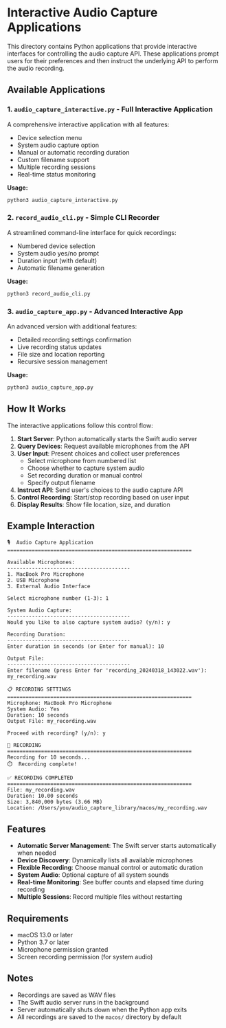 # Interactive Audio Capture Applications

This directory contains Python applications that provide interactive interfaces for controlling the audio capture API. These applications prompt users for their preferences and then instruct the underlying API to perform the audio recording.

## Available Applications

### 1. `audio_capture_interactive.py` - Full Interactive Application
A comprehensive interactive application with all features:
- Device selection menu
- System audio capture option
- Manual or automatic recording duration
- Custom filename support
- Multiple recording sessions
- Real-time status monitoring

**Usage:**
```bash
python3 audio_capture_interactive.py
```

### 2. `record_audio_cli.py` - Simple CLI Recorder
A streamlined command-line interface for quick recordings:
- Numbered device selection
- System audio yes/no prompt
- Duration input (with default)
- Automatic filename generation

**Usage:**
```bash
python3 record_audio_cli.py
```

### 3. `audio_capture_app.py` - Advanced Interactive App
An advanced version with additional features:
- Detailed recording settings confirmation
- Live recording status updates
- File size and location reporting
- Recursive session management

**Usage:**
```bash
python3 audio_capture_app.py
```

## How It Works

The interactive applications follow this control flow:

1. **Start Server**: Python automatically starts the Swift audio server
2. **Query Devices**: Request available microphones from the API
3. **User Input**: Present choices and collect user preferences
   - Select microphone from numbered list
   - Choose whether to capture system audio
   - Set recording duration or manual control
   - Specify output filename
4. **Instruct API**: Send user's choices to the audio capture API
5. **Control Recording**: Start/stop recording based on user input
6. **Display Results**: Show file location, size, and duration

## Example Interaction

```
🎙️  Audio Capture Application
============================================================

Available Microphones:
----------------------------------------
1. MacBook Pro Microphone
2. USB Microphone
3. External Audio Interface

Select microphone number (1-3): 1

System Audio Capture:
----------------------------------------
Would you like to also capture system audio? (y/n): y

Recording Duration:
----------------------------------------
Enter duration in seconds (or Enter for manual): 10

Output File:
----------------------------------------
Enter filename (press Enter for 'recording_20240318_143022.wav'): my_recording.wav

📋 RECORDING SETTINGS
============================================================
Microphone: MacBook Pro Microphone
System Audio: Yes
Duration: 10 seconds
Output File: my_recording.wav

Proceed with recording? (y/n): y

🔴 RECORDING
============================================================
Recording for 10 seconds...
⏱️  Recording complete!

✅ RECORDING COMPLETED
============================================================
File: my_recording.wav
Duration: 10.00 seconds
Size: 3,840,000 bytes (3.66 MB)
Location: /Users/you/audio_capture_library/macos/my_recording.wav
```

## Features

- **Automatic Server Management**: The Swift server starts automatically when needed
- **Device Discovery**: Dynamically lists all available microphones
- **Flexible Recording**: Choose manual control or automatic duration
- **System Audio**: Optional capture of all system sounds
- **Real-time Monitoring**: See buffer counts and elapsed time during recording
- **Multiple Sessions**: Record multiple files without restarting

## Requirements

- macOS 13.0 or later
- Python 3.7 or later
- Microphone permission granted
- Screen recording permission (for system audio)

## Notes

- Recordings are saved as WAV files
- The Swift audio server runs in the background
- Server automatically shuts down when the Python app exits
- All recordings are saved to the `macos/` directory by default